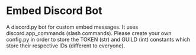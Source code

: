 # Embed Discord Bot

A discord.py bot for custom embed messages. It uses discord.app_commands (slash commands). Please create your own config.py in order to store the TOKEN (str) and GUILD (int) constants which store their respective IDs (different to everyone).

